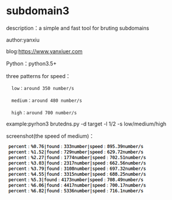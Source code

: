 # subdomain3
description：a simple and fast tool for bruting subdomains

author:yanxiu

blog:https://www.yanxiuer.com

Python：python3.5+

three patterns for speed：

      low：around 350 number/s
      
      medium：around 480 number/s
      
      high：around 700 number/s 

example:pyrhon3 brutedns.py -d target -l 1/2 -s low/medium/high

screenshot(the speed of medium)：

![](screenshot.png)